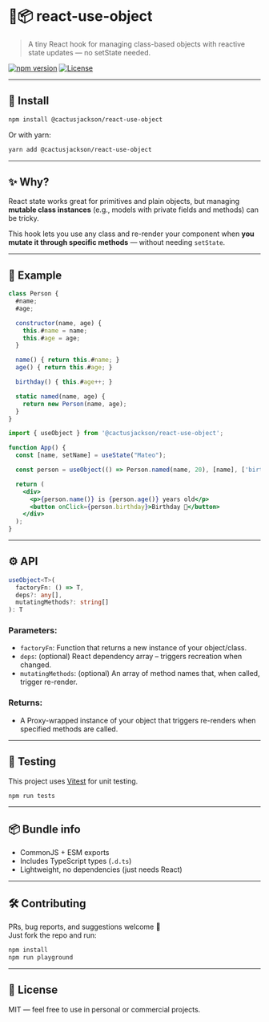 # 🌵📦 react-use-object

> A tiny React hook for managing class-based objects with reactive state updates — no setState needed.

[![npm version](https://img.shields.io/npm/v/@cactusjackson/react-use-object)](https://www.npmjs.com/package/@cactusjackson/react-use-object)
[![License](https://img.shields.io/npm/l/%40cactusjackson%2Freact-use-object)](LICENSE)

---

## 🚀 Install

```bash
npm install @cactusjackson/react-use-object
```

Or with yarn:

```bash
yarn add @cactusjackson/react-use-object
```

---

## ✨ Why?

React state works great for primitives and plain objects, but managing **mutable class instances** (e.g., models with private fields and methods) can be tricky.

This hook lets you use any class and re-render your component when **you mutate it through specific methods** — without needing `setState`.

---

## 🧠 Example

```js
class Person {
  #name;
  #age;

  constructor(name, age) {
    this.#name = name;
    this.#age = age;
  }

  name() { return this.#name; }
  age() { return this.#age; }

  birthday() { this.#age++; }

  static named(name, age) {
    return new Person(name, age);
  }
}
```

```jsx
import { useObject } from '@cactusjackson/react-use-object';

function App() {
  const [name, setName] = useState("Mateo");

  const person = useObject(() => Person.named(name, 20), [name], ['birthday']);

  return (
    <div>
      <p>{person.name()} is {person.age()} years old</p>
      <button onClick={person.birthday}>Birthday 🎂</button>
    </div>
  );
}
```

---

## ⚙️ API

```ts
useObject<T>(
  factoryFn: () => T,
  deps?: any[],
  mutatingMethods?: string[]
): T
```

### Parameters:

- `factoryFn`: Function that returns a new instance of your object/class.
- `deps`: (optional) React dependency array – triggers recreation when changed.
- `mutatingMethods`: (optional) An array of method names that, when called, trigger re-render.

### Returns:

- A Proxy-wrapped instance of your object that triggers re-renders when specified methods are called.

---

## 🧪 Testing

This project uses [Vitest](https://vitest.dev) for unit testing.

```bash
npm run tests
```

---

## 📦 Bundle info

- CommonJS + ESM exports
- Includes TypeScript types (`.d.ts`)
- Lightweight, no dependencies (just needs React)

---

## 🛠 Contributing

PRs, bug reports, and suggestions welcome 🙌  
Just fork the repo and run:

```bash
npm install
npm run playground
```

---

## 📄 License

MIT — feel free to use in personal or commercial projects.
